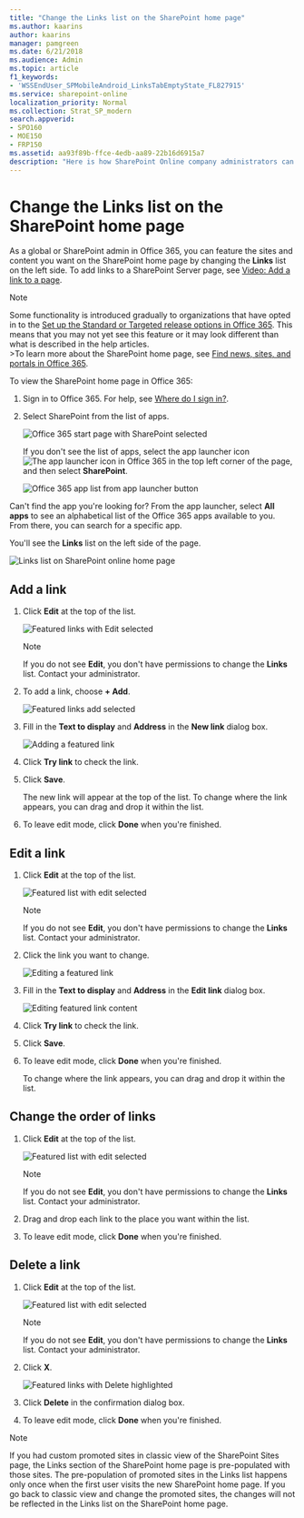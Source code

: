```yaml
---
title: "Change the Links list on the SharePoint home page"
ms.author: kaarins
author: kaarins
manager: pamgreen
ms.date: 6/21/2018
ms.audience: Admin
ms.topic: article
f1_keywords:
- 'WSSEndUser_SPMobileAndroid_LinksTabEmptyState_FL827915'
ms.service: sharepoint-online
localization_priority: Normal
ms.collection: Strat_SP_modern
search.appverid:
- SPO160
- MOE150
- FRP150
ms.assetid: aa93f89b-ffce-4edb-aa89-22b16d6915a7
description: "Here is how SharePoint Online company administrators can change the featured links on SharePoint Home."
---
```


# Change the Links list on the SharePoint home page

 As a global or SharePoint admin in Office 365, you can feature the sites and content you want on the SharePoint home page by changing the **Links** list on the left side. To add links to a SharePoint Server page, see [Video: Add a link to a page](https://support.office.com/article/F9B329F9-67BB-4258-A686-9CD98415E7CA).
  
> [!NOTE]
> Some functionality is introduced gradually to organizations that have opted in to the [Set up the Standard or Targeted release options in Office 365](https://support.office.com/article/3b3adfa4-1777-4ff0-b606-fb8732101f47). This means that you may not yet see this feature or it may look different than what is described in the help articles. <br>>To learn more about the SharePoint home page, see [Find news, sites, and portals in Office 365](https://support.office.com/article/6b85097a-87e0-4611-a29a-dfd49b1a1220). 
  
To view the SharePoint home page in Office 365:
  
1. Sign in to Office 365. For help, see [Where do I sign in?](https://support.office.com/article/17e859dc-88be-45a0-97be-a8837efb2c24.aspx#BKMK_WhereSignIn).
    
2. Select SharePoint from the list of apps. 
    
    ![Office 365 start page with SharePoint selected](media/4ff2c093-2b26-4d28-a65b-4d02e66818df.png)
  
    If you don't see the list of apps, select the app launcher icon ![The app launcher icon in Office 365](media/e5aee650-c566-4100-aaad-4cc2355d909f.png) in the top left corner of the page, and then select **SharePoint**.
    
    ![Office 365 app list from app launcher button](media/c0e1bfcd-a6e0-416d-a3c1-687ec8d7e82b.png)
  
Can't find the app you're looking for? From the app launcher, select **All apps** to see an alphabetical list of the Office 365 apps available to you. From there, you can search for a specific app. 
  
You'll see the **Links** list on the left side of the page. 
  
![Links list on SharePoint online home page](media/1bfded4a-2e65-47f5-95c2-ad3cf7e890fe.png)
  
## Add a link

1. Click **Edit** at the top of the list. 
    
    ![Featured links with Edit selected](media/65008327-fb4d-4229-93a5-9b69e8d77660.png)
  
    > [!NOTE]
    > If you do not see **Edit**, you don't have permissions to change the **Links** list. Contact your administrator. 
  
2. To add a link, choose **+ Add**.
    
    ![Featured links add selected](media/94b70b39-61a1-4a5b-9195-6c97832bb49e.png)
  
3. Fill in the **Text to display** and **Address** in the **New link** dialog box. 
    
    ![Adding a featured link](media/271749eb-7236-4349-b721-cad1d790ea7a.png)
  
4. Click **Try link** to check the link. 
    
5. Click **Save**.
    
    The new link will appear at the top of the list. To change where the link appears, you can drag and drop it within the list.
    
6. To leave edit mode, click **Done** when you're finished. 
    
## Edit a link

1. Click **Edit** at the top of the list. 
    
    ![Featured list with edit selected](media/966fd31e-c5f5-4d5f-beac-742b10dcdc41.png)
  
    > [!NOTE]
    > If you do not see **Edit**, you don't have permissions to change the **Links** list. Contact your administrator. 
  
2. Click the link you want to change.
    
    ![Editing a featured link](media/c319922b-6d0c-45a2-8493-7fb4276256fb.png)
  
3. Fill in the **Text to display** and **Address** in the **Edit link** dialog box. 
    
    ![Editing featured link content](media/28ccfb5d-3992-4546-b36b-d6223f80f611.png)
  
4. Click **Try link** to check the link. 
    
5. Click **Save**.
    
6. To leave edit mode, click **Done** when you're finished. 
    
    To change where the link appears, you can drag and drop it within the list.
    
## Change the order of links

1. Click **Edit** at the top of the list. 
    
    ![Featured list with edit selected](media/966fd31e-c5f5-4d5f-beac-742b10dcdc41.png)
  
    > [!NOTE]
    > If you do not see **Edit**, you don't have permissions to change the **Links** list. Contact your administrator. 
  
2. Drag and drop each link to the place you want within the list.
    
3. To leave edit mode, click **Done** when you're finished. 
    
## Delete a link

1. Click **Edit** at the top of the list. 
    
    ![Featured list with edit selected](media/966fd31e-c5f5-4d5f-beac-742b10dcdc41.png)
  
    > [!NOTE]
    > If you do not see **Edit**, you don't have permissions to change the **Links** list. Contact your administrator. 
  
2. Click **X**. 
    
    ![Featured links with Delete highlighted](media/10a93009-9929-4102-b3b4-04aa318277ce.png)
  
3. Click **Delete** in the confirmation dialog box. 
    
4. To leave edit mode, click **Done** when you're finished. 
    
> [!NOTE]
> If you had custom promoted sites in classic view of the SharePoint Sites page, the Links section of the SharePoint home page is pre-populated with those sites. The pre-population of promoted sites in the Links list happens only once when the first user visits the new SharePoint home page. If you go back to classic view and change the promoted sites, the changes will not be reflected in the Links list on the SharePoint home page. 
  

